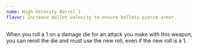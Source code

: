 ```yaml
---
name: High-Velocity Barrel I
flavor: Increase bullet velocity to ensure bullets pierce armor.
---
```

When you roll a 1 on a damage die for an attack you make with this weapon, you can reroll the die and must use the new roll, even if the new roll is a 1.
